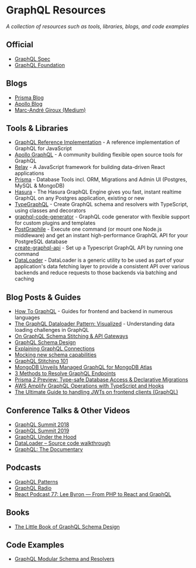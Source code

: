 # GraphQL Resources

_A collection of resources such as tools, libraries, blogs, and code examples_

## Official
- [GraphQL Spec](https://spec.graphql.org/)
- [GraphQL Foundation](https://foundation.graphql.org/)

## Blogs
- [Prisma Blog](https://www.prisma.io/blog/)
- [Apollo Blog](https://blog.apollographql.com/)
- [Marc-André Giroux (Medium)](https://medium.com/@__xuorig__)

## Tools & Libraries
- [GraphQL Reference Implementation](https://github.com/graphql/graphql-js) - A reference implementation of GraphQL for JavaScript
- [Apollo GraphQL](https://www.apollographql.com/) - A community building flexible open source tools for GraphQL
- [Relay](https://relay.dev/) - A JavaScript framework for building data-driven React applications
- [Prisma](https://www.prisma.io/) - Database Tools incl. ORM, Migrations and Admin UI (Postgres, MySQL & MongoDB)
- [Hasura](https://hasura.io/) - The Hasura GraphQL Engine gives you fast, instant realtime GraphQL on any Postgres application, existing or new
- [TypeGraphQL](https://github.com/MichalLytek/type-graphql) - Create GraphQL schema and resolvers with TypeScript, using classes and decorators
- [graphql-code-generator](https://github.com/dotansimha/graphql-code-generator) - GraphQL code generator with flexible support for custom plugins and templates
- [PostGraphile](https://www.graphile.org/postgraphile/) - Execute one command (or mount one Node.js middleware) and get an instant high-performance GraphQL API for your PostgreSQL database
- [create-graphql-api](https://github.com/benawad/create-graphql-api) - Set up a Typescript GraphQL API by running one command
- [DataLoader](https://github.com/graphql/dataloader) - DataLoader is a generic utility to be used as part of your application's data fetching layer to provide a consistent API over various backends and reduce requests to those backends via batching and caching

## Blog Posts & Guides
- [How To GraphQL](https://www.howtographql.com/) - Guides for frontend and backend in numerous languages
- [The GraphQL Dataloader Pattern: Visualized](https://medium.com/@__xuorig__/the-graphql-dataloader-pattern-visualized-3064a00f319f) - Understanding data loading challenges in GraphQL
- [On GraphQL Schema Stitching & API Gateways
](https://medium.com/@__xuorig__/on-graphql-schema-stitching-api-gateways-5dcb579fa90f)
- [GraphQL Schema Design](https://github.com/artsy/README/blob/master/playbooks/graphql-schema-design.md)
- [Explaining GraphQL Connections](https://blog.apollographql.com/explaining-graphql-connections-c48b7c3d6976)
- [Mocking new schema capabilities](https://www.apollographql.com/docs/react/development-testing/client-schema-mocking/)
- [GraphQL Stitching 101](https://artsy.github.io/blog/2018/12/11/GraphQL-Stitching/)
- [MongoDB Unveils Managed GraphQL for MongoDB Atlas](https://thenewstack.io/mongodb-unveils-managed-graphql-for-mongodb-atlas/)
- [3 Methods to Resolve GraphQL Endpoints](https://www.contentful.com/blog/2018/09/25/3-methods-resolve-graphql-endpoints/)
- [Prisma 2 Preview: Type-safe Database Access & Declarative Migrations](https://www.prisma.io/blog/announcing-prisma-2-zq1s745db8i5)
- [AWS Amplify GraphQL Operations with TypeScript and Hooks](https://dev.to/mwarger/aws-amplify-graphql-queries-with-typescript-and-hooks-1e2)
- [The Ultimate Guide to handling JWTs on frontend clients (GraphQL)](https://blog.hasura.io/best-practices-of-using-jwt-with-graphql/)


## Conference Talks & Other Videos
- [GraphQL Summit 2018](https://www.youtube.com/playlist?list=PLpi1lPB6opQzSqSuIkDbIL7f73EXcjB_7)
- [GraphQL Summit 2019](https://www.youtube.com/playlist?list=PLpi1lPB6opQyraZSmwFre_FpL00_3nTzV)
- [GraphQL Under the Hood](https://www.youtube.com/watch?v=fo6X91t3O2I)
- [DataLoader – Source code walkthrough](https://youtu.be/OQTnXNCDywA)
- [GraphQL: The Documentary](https://youtu.be/783ccP__No8)

## Podcasts
- [GraphQL Patterns](https://graphqlpatterns.simplecast.com/)
- [GraphQL Radio](https://graphqlradio.com/)
- [React Podcast 77: Lee Byron — From PHP to React and GraphQL](https://reactpodcast.simplecast.fm/77)

## Books
- [The Little Book of GraphQL Schema Design](https://book.graphqlschemadesign.com/)

## Code Examples
- [GraphQL Modular Schema and Resolvers](https://codesandbox.io/s/graphql-modular-schema-and-resolvers-9l2jc)
